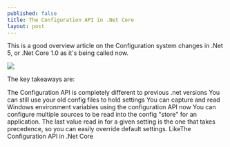 ```yaml
---
published: false
title: The Configuration API in .Net Core
layout: post
---
```

This is a good overview article on the Configuration system changes in .Net 5, or .Net Core 1.0 as it's being called now.

<a href="https://msdn.microsoft.com/en-us/magazine/mt632279.aspx"><img src="https://msdn.microsoft.com/dynimg/IC842630.png" /></a>

The key takeaways are:

The Configuration API is completely different to previous .net versions
You can still use your old config files to hold settings
You can capture and read Windows environment variables using the configuration API now
You can configure multiple sources to be read into the config "store" for an application. 
The last value read in for a given setting is the one that takes precedence, so you can easily override default settings.
LikeThe Configuration API in .Net Core